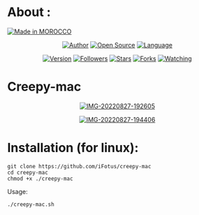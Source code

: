 # About : 
<p align="left">
<a href="#"><img title="Made in MOROCCO" src="https://img.shields.io/badge/MADE%20IN-MOROCCO-green?colorA=%23ff9933&colorB=%23017e40&style=for-the-badge"></a>
</p>
<p align="center">

</p>
<p align="center">
<a href="https://github.com/iFotus"><img title="Author" src="https://img.shields.io/badge/Author-ifotus-red.svg?style=for-the-badge&logo=github"></a>
<a href="#"><img title="Open Source" src="https://img.shields.io/badge/Open%20Source-%E2%9D%A4-green?style=for-the-badge"></a>
<a href="#"><img title="Language" src="https://img.shields.io/badge/Shell-555555?style=for-the-badge&logo=shell&logoColor=white"></a>
</p>
<p align="center">
<a href="#"><img title="Version" src="https://img.shields.io/badge/Version-1.0-green.svg?style=flat-square"></a>
<a href="https://github.com/ifotus/followers"><img title="Followers" src="https://img.shields.io/github/followers/ifotus?color=blue&style=flat-square"></a>
<a href="https://github.com/thewickedkarma/creepy-mac/stargazers/"><img title="Stars" src="https://img.shields.io/github/stars/ifotus/creepy-mac?color=red&style=flat-square"></a>
<a href="https://github.com/ifotus/creepy-mac/network/members"><img title="Forks" src="https://img.shields.io/github/forks/ifotus/creepy-mac?color=red&style=flat-square"></a>
<a href="https://github.com/ifotus/creepy-mac/watchers"><img title="Watching" src="https://img.shields.io/github/watchers/ifotus/creepy-mac?label=Watchers&color=blue&style=flat-square"></a>
</p>

# Creepy-mac

<p align="center">
<a href="https://ibb.co/y0675Cv"><img src="https://i.ibb.co/nr7tfyd/IMG-20220827-192605.png" alt="IMG-20220827-192605" border="0"></a>
<p align="center">
<a href="https://ibb.co/NTYvjPZ"><img src="https://i.ibb.co/TWhf8Sm/IMG-20220827-194406.png" alt="IMG-20220827-194406" border="0"></a>



# Installation (for linux):
```
git clone https://github.com/iFotus/creepy-mac
cd creepy-mac
chmod +x ./creepy-mac
```
Usage:

```./creepy-mac.sh```
  
